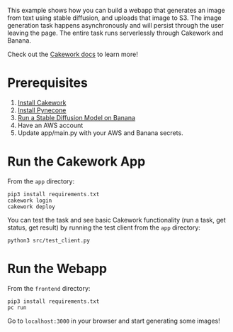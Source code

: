 This example shows how you can build a webapp that generates an image from text using stable diffusion, and uploads that image to S3. The image generation task happens asynchronously and will persist through the user leaving the page. The entire task runs serverlessly through Cakework and Banana.

Check out the [Cakework docs](https://docs.cakework.com/) to learn more!

# Prerequisites
1. [Install Cakework](https://docs.cakework.com/reference/cli/installation)
2. [Install Pynecone](https://pynecone.io/docs/getting-started/installation)
3. [Run a Stable Diffusion Model on Banana](https://www.banana.dev/stable-diffusion)
4. Have an AWS account
5. Update app/main.py with your AWS and Banana secrets.

# Run the Cakework App

From the ```app``` directory:

```
pip3 install requirements.txt
cakework login
cakework deploy
```

You can test the task and see basic Cakework functionality (run a task, get status, get result) by running the test client from the ```app``` directory:

```
python3 src/test_client.py
```

# Run the Webapp

From the ```frontend``` directory:

```
pip3 install requirements.txt
pc run
```

Go to ```localhost:3000``` in your browser and start generating some images!


